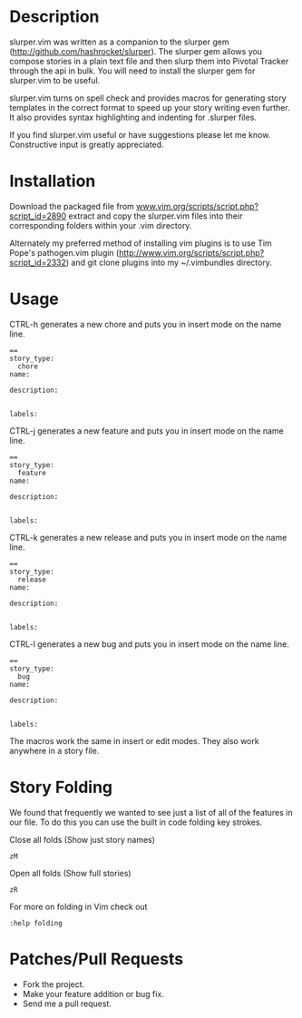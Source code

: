 # Description

slurper.vim was written as a companion to the slurper gem (http://github.com/hashrocket/slurper). The slurper gem allows you compose stories in a plain text file and then slurp them into Pivotal Tracker through the api in bulk. You will need to install the slurper gem for slurper.vim to be useful.

slurper.vim turns on spell check and provides macros for generating story templates in the correct format to speed up your story writing even further. It also provides syntax highlighting and indenting for .slurper files.

If you find slurper.vim useful or have suggestions please let me know. Constructive input is greatly appreciated.

# Installation

Download the packaged file from www.vim.org/scripts/script.php?script_id=2890 extract and copy the slurper.vim files into their corresponding folders within your .vim directory.

Alternately my preferred method of installing vim plugins is to use Tim Pope's pathogen.vim plugin (http://www.vim.org/scripts/script.php?script_id=2332) and git clone plugins into my ~/.vimbundles directory.

# Usage

CTRL-h generates a new chore and puts you in insert mode on the name line.

    ==
    story_type:
      chore
    name:

    description:


    labels:

CTRL-j generates a new feature and puts you in insert mode on the name line.

    ==
    story_type:
      feature
    name:

    description:


    labels:

CTRL-k generates a new release and puts you in insert mode on the name line.

    ==
    story_type:
      release
    name:

    description:


    labels:

CTRL-l generates a new bug and puts you in insert mode on the name line.

    ==
    story_type:
      bug
    name:

    description:


    labels:


The macros work the same in insert or edit modes. They also work anywhere in a story file.

# Story Folding

We found that frequently we wanted to see just a list of all of the features in our file. To do this you can use the built in code folding key strokes.

Close all folds (Show just story names)

    zM

Open all folds (Show full stories)

    zR

For more on folding in Vim check out

    :help folding

# Patches/Pull Requests

* Fork the project.
* Make your feature addition or bug fix.
* Send me a pull request.
